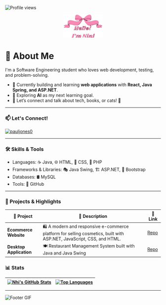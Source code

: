 ![Profile views](https://komarev.com/ghpvc/?username=aj7tt&color=green)
<p align="center">
  <a href="https://github.com/nhiph4303">
    <img width="25%" alt="Hello, I'm Nini" src="./assets/nini.png" />
  </a>
</p>

# 🌷 About Me  
I'm a Software Engineering student who loves web development, testing, and problem-solving.

- 🔭 Currently building and learning **web applications** with **React, Java Spring, and ASP.NET**.  
- 🌱 Exploring **AI** as my next learning goal.  
- 💬 Let’s connect and talk about tech, books, or cats! 🚀

---
### 📫 **Let's Connect!**
<a href="https://www.linkedin.com/in/nhiphan4303/" target="blank"><img align="center" src="https://raw.githubusercontent.com/rahuldkjain/github-profile-readme-generator/master/src/images/icons/Social/linked-in-alt.svg" alt="pauljones0" height="30" width="40" /></a>

---
### 🛠️ Skills & Tools
- Languages: ☕ Java, 🌐 HTML, 🎨 CSS, 🐘 PHP
- Frameworks & Libraries: 🎭 Java Swing, 🏗️ ASP.NET, 🎨 Bootstrap
- Databases: 🛢️ MySQL
- Tools: 🐙 GitHub

---
### 💼 Projects & Highlights 

| 📝 Project       | 📄 Description                                                         | 🔗 Link                                      |
|------------------|-----------------------------------------------------------------------|---------------------------------------------|
| **Ecommerce Website**   | 🛍️ A modern and responsive e-commerce platform for selling cosmetics, built with ASP.NET, JavaScript, CSS, and HTML. | [Repo](https://github.com/nhiph4303/cosmetic-ecommerce-website) |
| **Desktop Application**   | 🍽️ Restaurant Management System built with Java and Java Swing  | [Repo](https://github.com/nhiph4303/Restaurant-management-system) |


### 📊 **Stats**
| <a href="https://github.com/nhiph4303"><img align="center" src="https://github-readme-stats-git-masterrstaa-rickstaa.vercel.app/api?username=nhiph4303&show_icons=true&theme=panda&hide=issues&cache_seconds=10" alt="Nhi's GitHub Stats" /></a> | <a href="https://github.com/nhiph4303"><img align="center" src="https://github-readme-stats-git-masterrstaa-rickstaa.vercel.app/api/top-langs/?username=nhiph4303&layout=compact&theme=panda&cache_seconds=10" alt="Top Languages" /></a> |
| ------------- | ------------- |

---
![Footer GIF](https://media0.giphy.com/media/v1.Y2lkPTc5MGI3NjExanhpZWRlaG56dWdwYWYwYTlicXZodnFjcTlpMDJjZGhnZzdqanp4ZSZlcD12MV9pbnRlcm5hbF9naWZfYnlfaWQmY3Q9Zw/xUPGcoAz42EifznB5u/giphy.gif)
